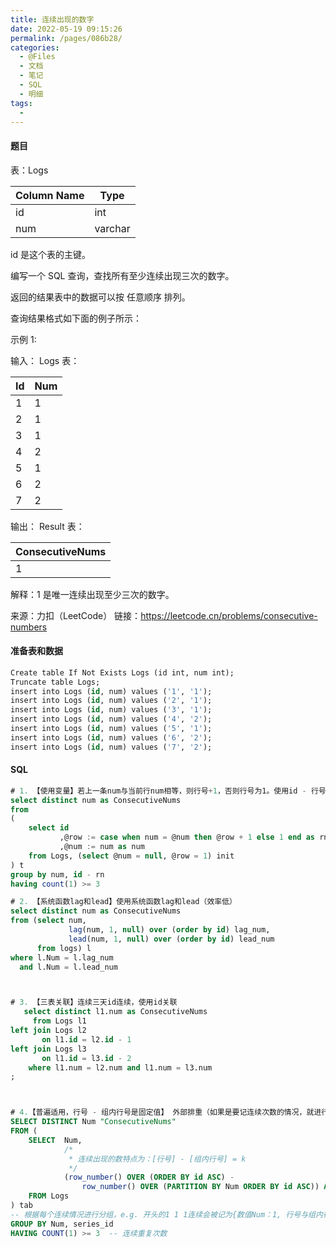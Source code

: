 ```yaml
---
title: 连续出现的数字
date: 2022-05-19 09:15:26
permalink: /pages/086b28/
categories:
  - @Files
  - 文档
  - 笔记
  - SQL
  - 明细
tags:
  - 
---
```

#### 题目

表：Logs

| Column Name | Type    |
| ----------- | ------- |
| id          | int     |
| num         | varchar |

id 是这个表的主键。
 

编写一个 SQL 查询，查找所有至少连续出现三次的数字。

返回的结果表中的数据可以按 任意顺序 排列。

查询结果格式如下面的例子所示：

示例 1:

输入：
Logs 表：

| Id  | Num |
| --- | --- |
| 1   | 1   |
| 2   | 1   |
| 3   | 1   |
| 4   | 2   |
| 5   | 1   |
| 6   | 2   |
| 7   | 2   |

输出：
Result 表：

| ConsecutiveNums |
| --------------- |
| 1               |

解释：1 是唯一连续出现至少三次的数字。

来源：力扣（LeetCode）
链接：https://leetcode.cn/problems/consecutive-numbers


#### 准备表和数据

```sql
Create table If Not Exists Logs (id int, num int);
Truncate table Logs;
insert into Logs (id, num) values ('1', '1');
insert into Logs (id, num) values ('2', '1');
insert into Logs (id, num) values ('3', '1');
insert into Logs (id, num) values ('4', '2');
insert into Logs (id, num) values ('5', '1');
insert into Logs (id, num) values ('6', '2');
insert into Logs (id, num) values ('7', '2');
```

#### SQL

```sql
# 1. 【使用变量】若上一条num与当前行num相等，则行号+1，否则行号为1。使用id - 行号，差值相等的就是连续的
select distinct num as ConsecutiveNums 
from
(
    select id
           ,@row := case when num = @num then @row + 1 else 1 end as rn
           ,@num := num as num
    from Logs, (select @num = null, @row = 1) init
) t
group by num, id - rn
having count(1) >= 3

# 2. 【系统函数lag和lead】使用系统函数lag和lead（效率低）
select distinct num as ConsecutiveNums 
from (select num, 
             lag(num, 1, null) over (order by id) lag_num, 
             lead(num, 1, null) over (order by id) lead_num
      from logs) l
where l.Num = l.lag_num
  and l.Num = l.lead_num



# 3. 【三表关联】连续三天id连续，使用id关联
   select distinct l1.num as ConsecutiveNums
     from Logs l1
left join Logs l2
       on l1.id = l2.id - 1
left join Logs l3
       on l1.id = l3.id - 2
    where l1.num = l2.num and l1.num = l3.num 
;



# 4.【普遍适用，行号 - 组内行号是固定值】 外部排重（如果是要记连续次数的情况，就进行套一层Group By Num）
SELECT DISTINCT Num "ConsecutiveNums"
FROM (
    SELECT  Num,
            /*
             * 连续出现的数特点为：[行号] - [组内行号] = k
             */
            (row_number() OVER (ORDER BY id ASC) - 
                row_number() OVER (PARTITION BY Num ORDER BY id ASC)) AS series_id
    FROM Logs
) tab
-- 根据每个连续情况进行分组，e.g. 开头的1 1 1连续会被记为{数值Num：1, 行号与组内行号差值：0}组
GROUP BY Num, series_id
HAVING COUNT(1) >= 3  -- 连续重复次数

```